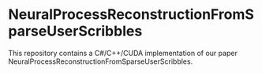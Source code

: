 NeuralProcessReconstructionFromSparseUserScribbles
==================================================

This repository contains a C#/C++/CUDA implementation of our paper NeuralProcessReconstructionFromSparseUserScribbles.
